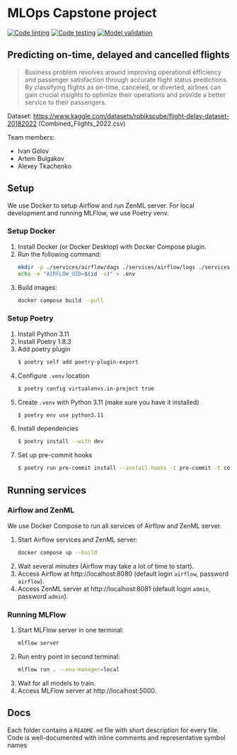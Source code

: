 # MLOps Capstone project

[![Code linting](https://github.com/IVproger/MLops-project/actions/workflows/pre-commit.yaml/badge.svg)](https://github.com/IVproger/MLops-project/actions/workflows/pre-commit.yaml)
[![Code testing](https://github.com/IVproger/MLops-project/actions/workflows/test-code.yaml/badge.svg)](https://github.com/IVproger/MLops-project/actions/workflows/test-code.yaml)
[![Model validation](https://github.com/IVproger/MLops-project/actions/workflows/validate-model.yaml/badge.svg)](https://github.com/IVproger/MLops-project/actions/workflows/validate-model.yaml)

## Predicting on-time, delayed and cancelled flights

> Business problem revolves around improving operational efficiency and passenger satisfaction through accurate flight
> status predictions. By classifying flights as on-time, canceled, or diverted, airlines can gain crucial insights to
> optimize their operations and provide a better service to their passengers.

Dataset: https://www.kaggle.com/datasets/robikscube/flight-delay-dataset-20182022 (Combined_Flights_2022.csv)

Team members:

- Ivan Golov
- Artem Bulgakov
- Alexey Tkachenko

## Setup

We use Docker to setup Airflow and run ZenML server. For local development and running MLFlow, we use Poetry venv.

### Setup Docker

1. Install Docker (or Docker Desktop) with Docker Compose plugin.
2. Run the following command:
    ```bash
    mkdir -p ./services/airflow/dags ./services/airflow/logs ./services/airflow/plugins ./services/airflow/config
    echo -e "AIRFLOW_UID=$(id -u)" > .env
    ```
3. Build images:
   ```bash
   docker compose build --pull
   ```

### Setup Poetry

1. Install Python 3.11
2. Install Poetry 1.8.3
3. Add poetry plugin
   ```bash
   $ poetry self add poetry-plugin-export
   ```
4. Configure `.venv` location
   ```bash
   $ poetry config virtualenvs.in-project true
   ```
5. Create `.venv` with Python 3.11 (make sure you have it installed)
   ```bash
   $ poetry env use python3.11
   ```
6. Install dependencies
   ```bash
   $ poetry install --with dev
   ```
7. Set up pre-commit hooks
   ```bash
   $ poetry run pre-commit install --install-hooks -t pre-commit -t commit-msg
   ```

## Running services

### Airflow and ZenML

We use Docker Compose to run all services of Airflow and ZenML server.

1. Start Airflow services and ZenML server:
   ```bash
   docker compose up --build
   ```
2. Wait several minutes (Airflow may take a lot of time to start).
3. Access Airflow at http://localhost:8080 (default login `airflow`, password `airflow`).
4. Access ZenML server at http://localhost:8081 (default login `admin`, password `admin`).

### Running MLFlow

1. Start MLFlow server in one terminal:
   ```bash
   mlflow server
   ```
2. Run entry point in second terminal:
   ```bash
   mlflow run . --env-manager=local
   ```
3. Wait for all models to train.
4. Access MLFlow server at http://localhost:5000.

## Docs
Each folder contains a `README.md` file with short description for every file. Code is well-documented with inline comments and representative symbol    names

